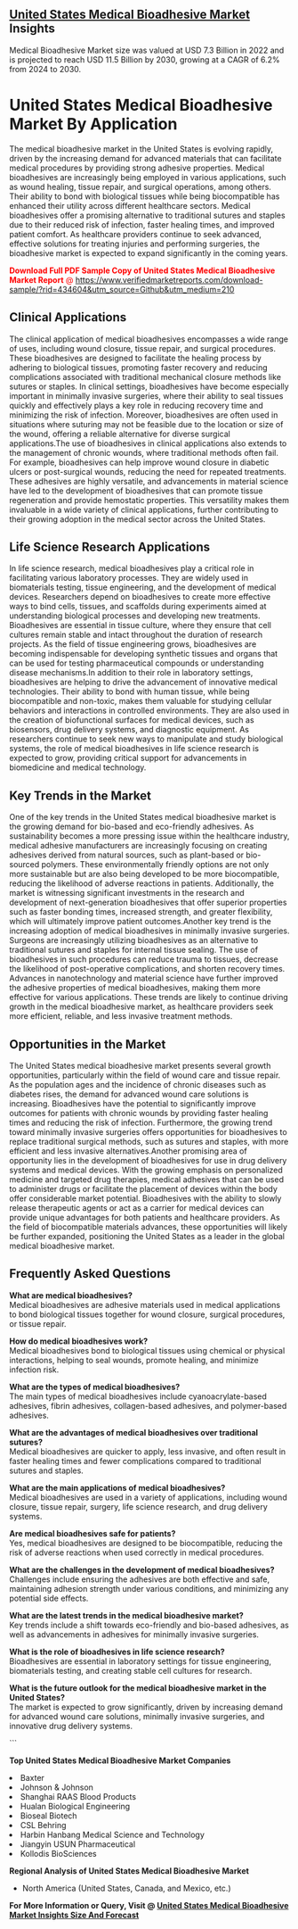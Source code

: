 <h2><a href="https://www.verifiedmarketreports.com/download-sample/?rid=434604&amp;utm_source=Github&amp;utm_medium=210" target="_blank">United States Medical Bioadhesive Market</a> Insights</h2><p>Medical Bioadhesive Market size was valued at USD 7.3 Billion in 2022 and is projected to reach USD 11.5 Billion by 2030, growing at a CAGR of 6.2% from 2024 to 2030.</p><p><h1>United States Medical Bioadhesive Market By Application</h1><p>The medical bioadhesive market in the United States is evolving rapidly, driven by the increasing demand for advanced materials that can facilitate medical procedures by providing strong adhesive properties. Medical bioadhesives are increasingly being employed in various applications, such as wound healing, tissue repair, and surgical operations, among others. Their ability to bond with biological tissues while being biocompatible has enhanced their utility across different healthcare sectors. Medical bioadhesives offer a promising alternative to traditional sutures and staples due to their reduced risk of infection, faster healing times, and improved patient comfort. As healthcare providers continue to seek advanced, effective solutions for treating injuries and performing surgeries, the bioadhesive market is expected to expand significantly in the coming years.<p><span class=""><span style="color: #ff0000;"><strong>Download Full PDF Sample Copy of United States Medical Bioadhesive Market Report</strong> @ </span><a href="https://www.verifiedmarketreports.com/download-sample/?rid=434604&amp;utm_source=Github&amp;utm_medium=210" target="_blank">https://www.verifiedmarketreports.com/download-sample/?rid=434604&amp;utm_source=Github&amp;utm_medium=210</a></span></p></p><h2>Clinical Applications</h2><p>The clinical application of medical bioadhesives encompasses a wide range of uses, including wound closure, tissue repair, and surgical procedures. These bioadhesives are designed to facilitate the healing process by adhering to biological tissues, promoting faster recovery and reducing complications associated with traditional mechanical closure methods like sutures or staples. In clinical settings, bioadhesives have become especially important in minimally invasive surgeries, where their ability to seal tissues quickly and effectively plays a key role in reducing recovery time and minimizing the risk of infection. Moreover, bioadhesives are often used in situations where suturing may not be feasible due to the location or size of the wound, offering a reliable alternative for diverse surgical applications.The use of bioadhesives in clinical applications also extends to the management of chronic wounds, where traditional methods often fail. For example, bioadhesives can help improve wound closure in diabetic ulcers or post-surgical wounds, reducing the need for repeated treatments. These adhesives are highly versatile, and advancements in material science have led to the development of bioadhesives that can promote tissue regeneration and provide hemostatic properties. This versatility makes them invaluable in a wide variety of clinical applications, further contributing to their growing adoption in the medical sector across the United States.</p><h2>Life Science Research Applications</h2><p>In life science research, medical bioadhesives play a critical role in facilitating various laboratory processes. They are widely used in biomaterials testing, tissue engineering, and the development of medical devices. Researchers depend on bioadhesives to create more effective ways to bind cells, tissues, and scaffolds during experiments aimed at understanding biological processes and developing new treatments. Bioadhesives are essential in tissue culture, where they ensure that cell cultures remain stable and intact throughout the duration of research projects. As the field of tissue engineering grows, bioadhesives are becoming indispensable for developing synthetic tissues and organs that can be used for testing pharmaceutical compounds or understanding disease mechanisms.In addition to their role in laboratory settings, bioadhesives are helping to drive the advancement of innovative medical technologies. Their ability to bond with human tissue, while being biocompatible and non-toxic, makes them valuable for studying cellular behaviors and interactions in controlled environments. They are also used in the creation of biofunctional surfaces for medical devices, such as biosensors, drug delivery systems, and diagnostic equipment. As researchers continue to seek new ways to manipulate and study biological systems, the role of medical bioadhesives in life science research is expected to grow, providing critical support for advancements in biomedicine and medical technology.</p><h2>Key Trends in the Market</h2><p>One of the key trends in the United States medical bioadhesive market is the growing demand for bio-based and eco-friendly adhesives. As sustainability becomes a more pressing issue within the healthcare industry, medical adhesive manufacturers are increasingly focusing on creating adhesives derived from natural sources, such as plant-based or bio-sourced polymers. These environmentally friendly options are not only more sustainable but are also being developed to be more biocompatible, reducing the likelihood of adverse reactions in patients. Additionally, the market is witnessing significant investments in the research and development of next-generation bioadhesives that offer superior properties such as faster bonding times, increased strength, and greater flexibility, which will ultimately improve patient outcomes.Another key trend is the increasing adoption of medical bioadhesives in minimally invasive surgeries. Surgeons are increasingly utilizing bioadhesives as an alternative to traditional sutures and staples for internal tissue sealing. The use of bioadhesives in such procedures can reduce trauma to tissues, decrease the likelihood of post-operative complications, and shorten recovery times. Advances in nanotechnology and material science have further improved the adhesive properties of medical bioadhesives, making them more effective for various applications. These trends are likely to continue driving growth in the medical bioadhesive market, as healthcare providers seek more efficient, reliable, and less invasive treatment methods.</p><h2>Opportunities in the Market</h2><p>The United States medical bioadhesive market presents several growth opportunities, particularly within the field of wound care and tissue repair. As the population ages and the incidence of chronic diseases such as diabetes rises, the demand for advanced wound care solutions is increasing. Bioadhesives have the potential to significantly improve outcomes for patients with chronic wounds by providing faster healing times and reducing the risk of infection. Furthermore, the growing trend toward minimally invasive surgeries offers opportunities for bioadhesives to replace traditional surgical methods, such as sutures and staples, with more efficient and less invasive alternatives.Another promising area of opportunity lies in the development of bioadhesives for use in drug delivery systems and medical devices. With the growing emphasis on personalized medicine and targeted drug therapies, medical adhesives that can be used to administer drugs or facilitate the placement of devices within the body offer considerable market potential. Bioadhesives with the ability to slowly release therapeutic agents or act as a carrier for medical devices can provide unique advantages for both patients and healthcare providers. As the field of biocompatible materials advances, these opportunities will likely be further expanded, positioning the United States as a leader in the global medical bioadhesive market.</p><h2>Frequently Asked Questions</h2><p><strong>What are medical bioadhesives?</strong><br>Medical bioadhesives are adhesive materials used in medical applications to bond biological tissues together for wound closure, surgical procedures, or tissue repair.</p><p><strong>How do medical bioadhesives work?</strong><br>Medical bioadhesives bond to biological tissues using chemical or physical interactions, helping to seal wounds, promote healing, and minimize infection risk.</p><p><strong>What are the types of medical bioadhesives?</strong><br>The main types of medical bioadhesives include cyanoacrylate-based adhesives, fibrin adhesives, collagen-based adhesives, and polymer-based adhesives.</p><p><strong>What are the advantages of medical bioadhesives over traditional sutures?</strong><br>Medical bioadhesives are quicker to apply, less invasive, and often result in faster healing times and fewer complications compared to traditional sutures and staples.</p><p><strong>What are the main applications of medical bioadhesives?</strong><br>Medical bioadhesives are used in a variety of applications, including wound closure, tissue repair, surgery, life science research, and drug delivery systems.</p><p><strong>Are medical bioadhesives safe for patients?</strong><br>Yes, medical bioadhesives are designed to be biocompatible, reducing the risk of adverse reactions when used correctly in medical procedures.</p><p><strong>What are the challenges in the development of medical bioadhesives?</strong><br>Challenges include ensuring the adhesives are both effective and safe, maintaining adhesion strength under various conditions, and minimizing any potential side effects.</p><p><strong>What are the latest trends in the medical bioadhesive market?</strong><br>Key trends include a shift towards eco-friendly and bio-based adhesives, as well as advancements in adhesives for minimally invasive surgeries.</p><p><strong>What is the role of bioadhesives in life science research?</strong><br>Bioadhesives are essential in laboratory settings for tissue engineering, biomaterials testing, and creating stable cell cultures for research.</p><p><strong>What is the future outlook for the medical bioadhesive market in the United States?</strong><br>The market is expected to grow significantly, driven by increasing demand for advanced wound care solutions, minimally invasive surgeries, and innovative drug delivery systems.</p>```</p><p><strong>Top United States Medical Bioadhesive Market Companies</strong></p><div data-test-id=""><p><li>Baxter</li><li> Johnson & Johnson</li><li> Shanghai RAAS Blood Products</li><li> Hualan Biological Engineering</li><li> Bioseal Biotech</li><li> CSL Behring</li><li> Harbin Hanbang Medical Science and Technology</li><li> Jiangyin USUN Pharmaceutical</li><li> Kollodis BioSciences</li></p><div><strong>Regional Analysis of&nbsp;United States Medical Bioadhesive Market</strong></div><ul><li dir="ltr"><p dir="ltr">North America&nbsp;(United States, Canada, and Mexico, etc.)</p></li></ul><p><strong>For More Information or Query, Visit @&nbsp;</strong><strong><a href="https://www.verifiedmarketreports.com/product/medical-bioadhesive-market/?utm_source=Github&amp;utm_medium=210" target="_blank">United States Medical Bioadhesive Market Insights Size And Forecast</a></strong></p></div>
